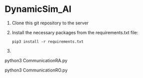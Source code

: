# DynamicSim_AI

1) Clone this git repository to the server

2) Install the necessary packages from the requirements.txt file:

    `pip3 install -r requirements.txt
`
3) 

python3 CommunicationRA.py

python3 CommunicationRO.py
